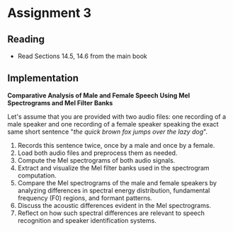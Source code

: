# Assignment 3

## Reading 

- Read Sections 14.5, 14.6 from the main book 

## Implementation 

**Comparative Analysis of Male and Female Speech Using Mel Spectrograms and Mel Filter Banks**

Let's assume that you are provided with two audio files: one recording of a male speaker and one recording of a female speaker speaking the exact same short sentence "_the quick brown fox jumps over the lazy dog_".

1. Records this sentence twice, once by a male and once by a female.
2. Load both audio files and preprocess them as needed.
3. Compute the Mel spectrograms of both audio signals.
4. Extract and visualize the Mel filter banks used in the spectrogram computation.
5. Compare the Mel spectrograms of the male and female speakers by analyzing differences in spectral energy distribution, fundamental frequency (F0) regions, and formant patterns.
6. Discuss the acoustic differences evident in the Mel spectrograms.
7. Reflect on how such spectral differences are relevant to speech recognition and speaker identification systems.